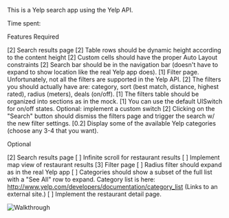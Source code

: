 This is a Yelp search app using the Yelp API.

Time spent: <Number of hours spent>

Features
Required

[2] Search results page
[2] Table rows should be dynamic height according to the content height
[2] Custom cells should have the proper Auto Layout constraints
[2] Search bar should be in the navigation bar (doesn't have to expand to show location like the real Yelp app does).
[1] Filter page. Unfortunately, not all the filters are supported in the Yelp API.
[2] The filters you should actually have are: category, sort (best match, distance, highest rated), radius (meters), deals (on/off).
[1] The filters table should be organized into sections as in the mock.
[1] You can use the default UISwitch for on/off states. Optional: implement a custom switch
[2] Clicking on the "Search" button should dismiss the filters page and trigger the search w/ the new filter settings.
[0.2] Display some of the available Yelp categories (choose any 3-4 that you want).

Optional

[2] Search results page
[ ] Infinite scroll for restaurant results
[ ] Implement map view of restaurant results
[3] Filter page
[ ] Radius filter should expand as in the real Yelp app
[ ] Categories should show a subset of the full list with a "See All" row to expand. Category list is here: http://www.yelp.com/developers/documentation/category_list (Links to an external site.)
[ ] Implement the restaurant detail page.


![Walkthrough](yelp_andydong_v7.gif)